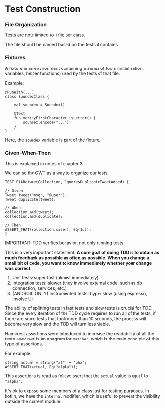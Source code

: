 # Test Construction

### File Organization

Tests are note limited to 1 file per class.

The file should be named based on the tests it contains.


### Fixtures

A fixture is an environment containing a series of tools (initialization, 
variables, helper functions) used by the tests of that file.

Example:
```
@RunWith(...)
class SoundexClass {

    val soundex = Soundex()

    @Test
    fun verifyFirstCharacter_isLetter() {
        soundex.encode("...")
    }
}
```

Here, the `soundex` variable is part of the fixture.

### Given-When-Then

This is explained in notes of chapter 3.

We can se the GWT as a way to organize our tests.

```
TEST_F(ARetweetCollection, IgnoresDuplicateTweetAdded) {

// Given 
Tweet tweet("msg", "@user");
Tweet duplicate(tweet);

// When
collection.add(tweet);
collection.add(duplicate);

// Then
ASSERT_THAT(collection.size(), Eq(1u));
}
```

IMPORTANT: TDD verifies behavior, not only running tests.

This is a very important statement:
**A core goal of doing TDD is to obtain as much feedback as possible as often as possible.
When you change a small bit of code, you want to know immediately whether your change was correct.**

1. Unit tests: super fast (almost immediately)
2. Integration tests: slower (they involve external code, such as db connection, services, etc.)
3. (ANDROID ONLY) Instrumented tests: hyper slow (using espresso, involve UI)

The ability of splitting tests in fast tests and slow tests is crucial for TDD. Since
the every iteration of the TDD cycle requires to run all of the tests, if there are some
tests that took more than 10 seconds, the process will become very slow and the TDD will turn
less viable.

Hamcrest assertions were introduced to increase the readability of all the tests. `Hamcrest`
is an anagram for `matcher`, which is the main principle of this type of assertions.

For example:

```
string actual = string("al") + "pha";
ASSERT_THAT(actual, Eq("alpha"));
```

This assertions is read as follow: ssert that the `actual` value is `equal` to `"alpha"`.

It's ok to expose some members of a class just for testing purposes.
In kotlin, we have the `internal` modifier, which  is useful to prevent the visibility
outside the current module.


